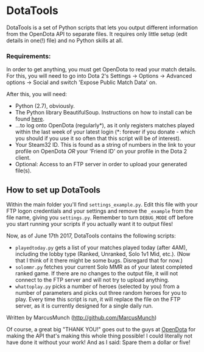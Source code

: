 # DotaTools
DotaTools is a set of Python scripts that lets you output different information from the OpenDota API to separate files. It requires only little setup (edit details in one(!) file) and no Python skills at all.


### Requirements:

In order to get anything, you must get OpenDota to read your match details. For this, you will need to go into Dota 2's Settings -> Options -> Advanced options -> Social and switch 'Expose Public Match Data' on.

After this, you will need:

- Python (2.7), obviously.
- The Python library BeautifulSoup. Instructions on how to install can be found [here](https://www.crummy.com/software/BeautifulSoup/bs4/doc/#installing-beautiful-soup).
- ...to log onto OpenDota (regularly*), as it only registers matches played within the last week of your latest login (*: forever if you donate - which you should if you use it so often that this script will be of interest).
- Your Steam32 ID. This is found as a string of numbers in the link to your profile on OpenDota _OR_ your 'Friend ID' on your profile in the Dota 2 client.
- Optional: Access to an FTP server in order to upload your generated file(s).

## How to set up DotaTools
Within the main folder you'll find `settings_example.py`. Edit this file with your FTP logon credentials and your settings and remove the `_example` from the file name, giving you `settings.py`. Remember to turn `DEBUG_MODE` off before you start running your scripts if you actually want it to output files!


Now, as of June 17th 2017, DotaTools contains the following scripts:

- `playedtoday.py` gets a list of your matches played today (after 4AM), including the lobby type (Ranked, Unranked, Solo 1v1 Mid, etc.). (Now that I think of it there might be some bugs. Disregard that for now.)
- `solommr.py` fetches your current Solo MMR as of your latest completed ranked game. If there are no changes to the output file, it will not connect to the FTP server and will not try to upload anything.
- `whattoplay.py` picks a number of heroes (selected by you) from a number of parameters and picks out three random heroes for you to play. Every time this script is run, it will replace the file on the FTP server, as it is currently designed for a single daily run.


Written by MarcusMunch (http://github.com/MarcusMunch)

Of course, a great big "THANK YOU!" goes out to the guys at [OpenDota](http://www.OpenDota.com) for making the API that's making this whole thing possible! I could literally not have done it without your work! And as I said: Spare them a dollar or five!
